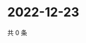 # 2022-12-23

共 0 条

<!-- BEGIN WEIBO -->
<!-- 最后更新时间 Fri Dec 23 2022 12:15:53 GMT+0800 (China Standard Time) -->

<!-- END WEIBO -->
